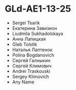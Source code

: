 # GLd-AE1-13-25
- Sergei Tsarik
- Екатерина Завизион
- Liudmila Sukhadolskaya
- Анна Лапицкая
- Gleb Tolstik
- Наталья Лаптенок
- Polina Bogdanovich
- Сергей Галныкин
- Сергей Климович
- Andrei Traskouski
- Sergey Klimovich
- Any Name
